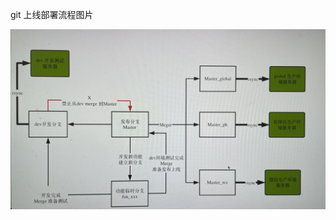 

git 上线部署流程图片


![img](https://raw.githubusercontent.com/zhangyanchong/study/master/img/git_branch.jpg)
